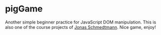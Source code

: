 # pigGame
Another simple beginner practice for JavaScript DOM manipulation.
This is also one of the course projects of <a href="https://github.com/jonasschmedtmann">Jonas Schmedtmann</a>.
Nice game, enjoy!
